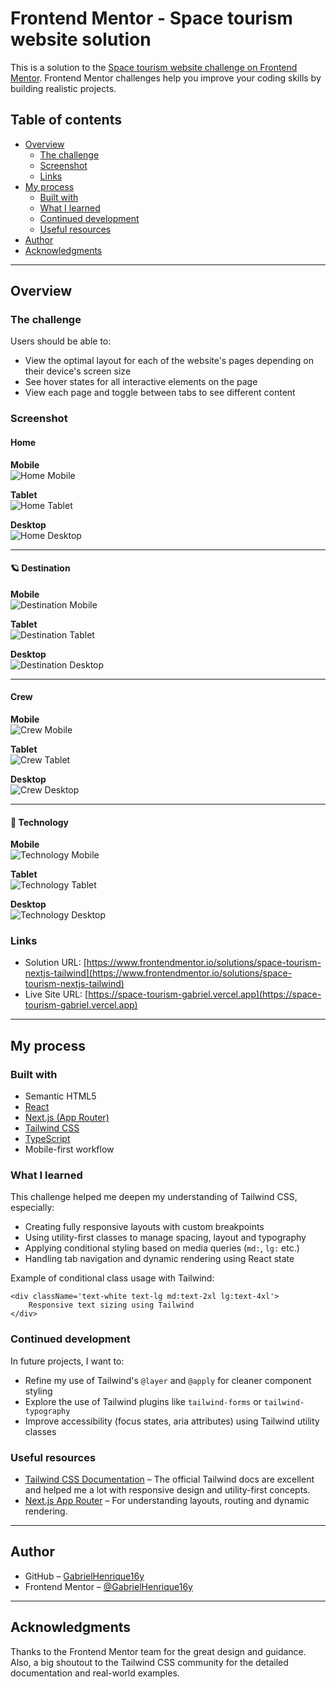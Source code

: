 # Frontend Mentor - Space tourism website solution

This is a solution to the
[Space tourism website challenge on Frontend Mentor](https://www.frontendmentor.io/challenges/space-tourism-multipage-website-gRWj1URZ3).
Frontend Mentor challenges help you improve your coding skills by building
realistic projects.

## Table of contents

-   [Overview](#overview)
    -   [The challenge](#the-challenge)
    -   [Screenshot](#screenshot)
    -   [Links](#links)
-   [My process](#my-process)
    -   [Built with](#built-with)
    -   [What I learned](#what-i-learned)
    -   [Continued development](#continued-development)
    -   [Useful resources](#useful-resources)
-   [Author](#author)
-   [Acknowledgments](#acknowledgments)

---

## Overview

### The challenge

Users should be able to:

-   View the optimal layout for each of the website's pages depending on their
    device's screen size
-   See hover states for all interactive elements on the page
-   View each page and toggle between tabs to see different content

### Screenshot

#### Home

**Mobile**  
![Home Mobile](./screenshots/home/home-mobile.png)

**Tablet**  
![Home Tablet](./screenshots/home/home-tablet.png)

**Desktop**  
![Home Desktop](./screenshots/home/home-desktop.png)

---

#### 🪐 Destination

**Mobile**  
![Destination Mobile](./screenshots/destination/destination-mobile.png)

**Tablet**  
![Destination Tablet](./screenshots/destination/destination-tablet.png)

**Desktop**  
![Destination Desktop](./screenshots/destination/destination-desktop.png)

---

#### Crew

**Mobile**  
![Crew Mobile](./screenshots/crew/crew-mobile.png)

**Tablet**  
![Crew Tablet](./screenshots/crew/crew-tablet.png)

**Desktop**  
![Crew Desktop](./screenshots/crew/crew-desktop.png)

---

#### 🚀 Technology

**Mobile**  
![Technology Mobile](./screenshots/technology/technology-mobile.png)

**Tablet**  
![Technology Tablet](./screenshots/technology/technology-tablet.png)

**Desktop**  
![Technology Desktop](./screenshots/technology/technology-desktop.png)

### Links

-   Solution URL:
    [https://www.frontendmentor.io/solutions/space-tourism-nextjs-tailwind](https://www.frontendmentor.io/solutions/space-tourism-nextjs-tailwind)
-   Live Site URL:
    [https://space-tourism-gabriel.vercel.app](https://space-tourism-gabriel.vercel.app)

---

## My process

### Built with

-   Semantic HTML5
-   [React](https://reactjs.org/)
-   [Next.js (App Router)](https://nextjs.org/docs/app)
-   [Tailwind CSS](https://tailwindcss.com/)
-   [TypeScript](https://www.typescriptlang.org/)
-   Mobile-first workflow

### What I learned

This challenge helped me deepen my understanding of Tailwind CSS, especially:

-   Creating fully responsive layouts with custom breakpoints
-   Using utility-first classes to manage spacing, layout and typography
-   Applying conditional styling based on media queries (`md:`, `lg:` etc.)
-   Handling tab navigation and dynamic rendering using React state

Example of conditional class usage with Tailwind:

```tsx
<div className='text-white text-lg md:text-2xl lg:text-4xl'>
    Responsive text sizing using Tailwind
</div>
```

### Continued development

In future projects, I want to:

-   Refine my use of Tailwind's `@layer` and `@apply` for cleaner component
    styling
-   Explore the use of Tailwind plugins like `tailwind-forms` or
    `tailwind-typography`
-   Improve accessibility (focus states, aria attributes) using Tailwind utility
    classes

### Useful resources

-   [Tailwind CSS Documentation](https://tailwindcss.com/docs) – The official
    Tailwind docs are excellent and helped me a lot with responsive design and
    utility-first concepts.
-   [Next.js App Router](https://nextjs.org/docs/app/building-your-application/routing)
    – For understanding layouts, routing and dynamic rendering.

---

## Author

-   GitHub – [GabrielHenrique16y](https://github.com/GabrielHenrique16y)
-   Frontend Mentor –
    [@GabrielHenrique16y](https://www.frontendmentor.io/profile/GabrielHenrique16y)

---

## Acknowledgments

Thanks to the Frontend Mentor team for the great design and guidance. Also, a
big shoutout to the Tailwind CSS community for the detailed documentation and
real-world examples.
